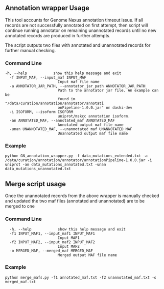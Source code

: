 ## Annotation wrapper Usage 

This tool accounts for Genome Nexus annotation timeout issue. If all records are not successfully annotated on first attempt, then script will continue running annotator on remaining unannotated records until no new annotated records are produced in further attempts.

The script outputs two files with annotated and unannotated records for further manual checking.

### Command Line
```
-h, --help            show this help message and exit
  -f INPUT_MAF, --input_maf INPUT_MAF
                        Input maf file name
  -a ANNOTATOR_JAR_PATH, --annotator_jar_path ANNOTATOR_JAR_PATH
                        Path to the annotator jar file. An example can be
                        found in "/data/curation/annotation/annotator/annotati
                        onPipeline-1.0.0.jar" on dashi-dev
  -i ISOFORM, --isoform ISOFORM
                        uniprot/mskcc annotation isoform.
  -an ANNOTATED_MAF, --annotated_maf ANNOTATED_MAF
                        Annotated output maf file name
  -unan UNANNOTATED_MAF, --unannotated_maf UNANNOTATED_MAF
                        Unannotated output maf file name
```

### Example
```
python GN_annotation_wrapper.py -f data_mutations_extended.txt -a /data/curation/annotation/annotator/annotationPipeline-1.0.0.jar -i uniprot -an data_mutations_annotated.txt -unan data_mutations_unannotated.txt
```   

## Merge script usage

Once the unannotated records from the above wrapper is manually checked and updated the two maf files (annotated and unannotated) are to be merged to one

### Command Line
```
  -h, --help            show this help message and exit
  -f1 INPUT_MAF1, --input_maf1 INPUT_MAF1
                        Input MAF1
  -f2 INPUT_MAF2, --input_maf2 INPUT_MAF2
                        Input MAF2
  -o MERGED_MAF, --merged_maf MERGED_MAF
                        Merged output MAF file name
```
### Example
```
python merge_mafs.py -f1 annotated_maf.txt -f2 unannotated_maf.txt -o merged_maf.txt
```

